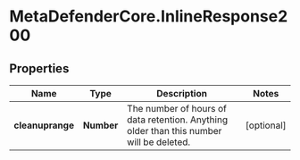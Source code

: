 # MetaDefenderCore.InlineResponse200

## Properties

Name | Type | Description | Notes
------------ | ------------- | ------------- | -------------
**cleanuprange** | **Number** | The number of hours of data retention. Anything older than this number will be deleted. | [optional] 



